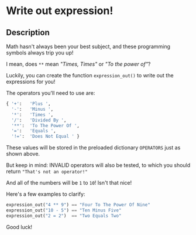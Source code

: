 # Write out expression!

## Description

Math hasn't always been your best subject, and these programming symbols always trip you up!

I mean, does `**` mean *"Times, Times"* or *"To the power of"*?

Luckily, you can create the function `expression_out()` to write out the expressions for you!

The operators you'll need to use are:

```python
{ '+':   'Plus ',
  '-':   'Minus ',
  '*':   'Times ',
  '/':   'Divided By ',
  '**':  'To The Power Of ',
  '=':   'Equals ',
  '!=':  'Does Not Equal ' }
```

These values will be stored in the preloaded dictionary `OPERATORS` just as shown above.

But keep in mind: INVALID operators will also be tested, to which you should return `"That's not an operator!"`

And all of the numbers will be `1` to `10`! Isn't that nice!

Here's a few examples to clarify:

```python
expression_out("4 ** 9") == "Four To The Power Of Nine"
expression_out("10 - 5") == "Ten Minus Five"
expression_out("2 = 2")  == "Two Equals Two"
```

Good luck!
